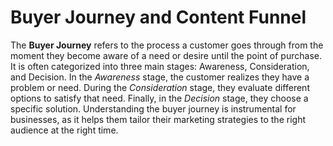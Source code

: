 # Buyer Journey and Content Funnel

The **Buyer Journey** refers to the process a customer goes through from the moment they become aware of a need or desire until the point of purchase. It is often categorized into three main stages: Awareness, Consideration, and Decision. In the _Awareness_ stage, the customer realizes they have a problem or need. During the _Consideration_ stage, they evaluate different options to satisfy that need. Finally, in the _Decision_ stage, they choose a specific solution. Understanding the buyer journey is instrumental for businesses, as it helps them tailor their marketing strategies to the right audience at the right time.